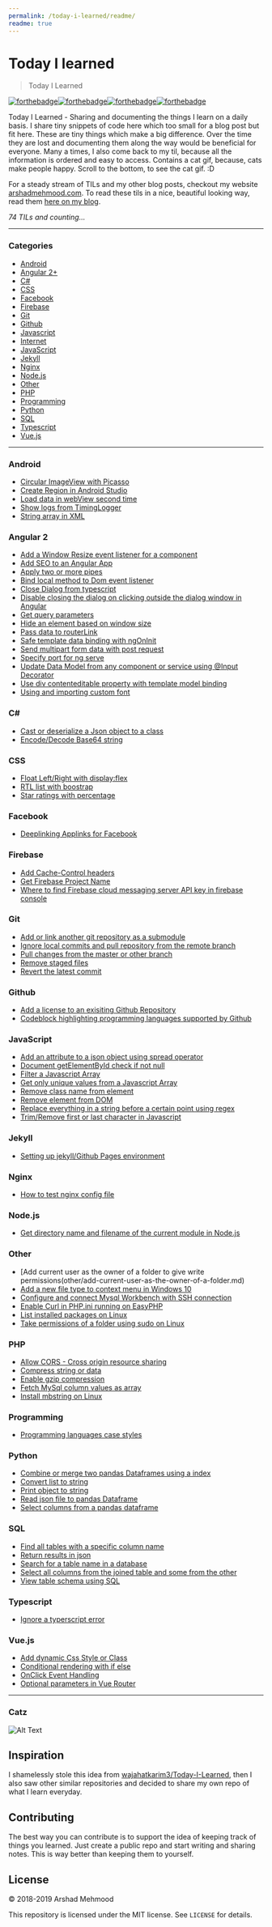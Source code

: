 ```yaml
---
permalink: /today-i-learned/readme/
readme: true
---
```


# Today I learned
> Today I Learned

[![forthebadge](https://forthebadge.com/images/badges/built-with-love.svg)](https://arshadmehmood.com)[![forthebadge](https://forthebadge.com/images/badges/for-you.svg)](https://arshadmehmood.com)[![forthebadge](https://forthebadge.com/images/badges/contains-cat-gifs.svg)](https://arshadmehmood.com)[![forthebadge](https://forthebadge.com/images/badges/uses-badges.svg)](https://arshadmehmood.com)

Today I Learned - Sharing and documenting the things I learn on a daily basis. I share tiny snippets of code here which too small for a blog post but fit here. These are tiny things which make a big difference. Over the time they are lost and documenting them along the way would be beneficial for everyone. Many a times, I also come back to my til, because all the information is ordered and easy to access. Contains a cat gif, because, cats make people happy. Scroll to the bottom, to see the cat gif. :D

For a steady stream of TILs and my other blog posts, checkout my website [arshadmehmood.com](https://arshadmehmood.com). To read these tils in a nice, beautiful looking way, read them [here on my blog](https://arshadmehmood.com/today-i-learned/).

_74 TILs and counting..._

---

### Categories

* [Android](#android)
* [Angular 2+](#angular-2)
* [C#](#c)
* [CSS](#css)
* [Facebook](#facebook)
* [Firebase](#firebase)
* [Git](#git)
* [Github](#github)
* [Javascript](#javascript)
* [Internet](#internet)
* [JavaScript](#javascript)
* [Jekyll](#jekyll)
* [Nginx](#nginx)
* [Node.js](#nodejs)
* [Other](#other)
* [PHP](#php)
* [Programming](#programming)
* [Python](#python)
* [SQL](#sql)
* [Typescript](#typescript)
* [Vue.js](#vuejs)

---

### Android
- [Circular ImageView with Picasso](android/circular-imageview-with-picasso.md)
- [Create Region in Android Studio](android/create-region-android-studio.md)
- [Load data in webView second time](android/load-data-in-webview-second-time.md)
- [Show logs from TimingLogger](android/show-logs-from-timinglogger.md)
- [String array in XML](android/string-array-in-xml.md)

### Angular 2
- [Add a Window Resize event listener for a component](angular2/add-window-resize-event-listener-comopnent.md)
- [Add SEO to an Angular App](angular2/add-seo-to-an-angular-app.md)
- [Apply two or more pipes](angular2/apply-more-than-one-pipe.md)
- [Bind local method to Dom event listener](angular2/bind-local-method-to-dom-eventlistener.md)
- [Close Dialog from typescript](angular2/close-dialog-from-typescript.md)
- [Disable closing the dialog on clicking outside the dialog window in Angular](angular5/disable-dialog-close-on-click-outsite.md)
- [Get query parameters](angular2/get-query-parameters.md)
- [Hide an element based on window size](angular2/hide-element-based-on-window-size.md)
- [Pass data to routerLink](angular2/pass-data-to-routerlink.md)
- [Safe template data binding with ngOnInit](angular2/ngOnInit-variable-undefined.md)
- [Send multipart form data with post request](angular2/send-multipart-form-data-with-post-request.md)
- [Specify port for ng serve](angular2/specify-port-for-ng-serve.md)
- [Update Data Model from any component or service using @Input Decorator](angular2/update-data-model-from-any-component-service-using-input-decorator.md)
- [Use div contenteditable property with template model binding](angular2/use-div-contenteditable-with-template-model-binding.md)
- [Using and importing custom font](angular2/importing-custom-font.md)

### C#
- [Cast or deserialize a Json object to a class](csharp/cast-json-object-to-class.md)
- [Encode/Decode Base64 string](csharp/encode-decode-base64-string.md)

### CSS
- [Float Left/Right with display:flex](css/float-left-right-with-display-flex.md)
- [RTL list with boostrap](css/rtl-list-with-bootstrap.md)
- [Star ratings with percentage](css/star-rating-with-percentage.md)

### Facebook
- [Deeplinking Applinks for Facebook](facebook/deeplinking-applinks-for-facebook.md)

### Firebase
- [Add Cache-Control headers](firebase/add-cache-control-header.md)
- [Get Firebase Project Name](firebase/get-firebase-app-name.md)
- [Where to find Firebase cloud messaging server API key in firebase console](firebase/where-to-find-firebase-cloud-messaging-server-api-key-in-firebase-console.md)

### Git
- [Add or link another git repository as a submodule](git/add-another-repository-as-submodule.md)
- [Ignore local commits and pull repository from the remote branch](git/ignore-local-commits-and-pull.md)
- [Pull changes from the master or other branch](git/pull-changes-from-the-master-or-other-branch.md)
- [Remove staged files](git/remove-staged-files.md)
- [Revert the latest commit](git/revert-latest-commit.md)

### Github
- [Add a license to an exisiting Github Repository](github/add-a-license-to-existing-repository.md)
- [Codeblock highlighting programming languages supported by Github](github/codeblock-highlighting-languages-supported-by-github.md)

### JavaScript
- [Add an attribute to a json object using spread operator](javascript/add-attribute-to-json-object-using-spread-operator.md)
- [Document getElementById check if not null](javascript/document-getelementbyid-check-if-not-null.md)
- [Filter a Javascript Array](javascript/filter-array.md)
- [Get only unique values from a Javascript Array](javascript/get-unique-array.md)
- [Remove class name from element](javascript/remove-class-name.md)
- [Remove element from DOM](javascript/remove-element-from-dom.md)
- [Replace everything in a string before a certain point using regex](javascript/replace-everything-before-a-certain-point-using-regex.md)
- [Trim/Remove first or last character in Javascript](javascript/trim-remove-character-from-start-or-end.md)

### Jekyll
- [Setting up jekyll/Github Pages environment](jekyll/setting-up-jekyll-environment.md)

### Nginx
- [How to test nginx config file](nginx/how-to-test-nginx-config-file.md)

### Node.js
- [Get directory name and filename of the current module in Node.js](nodejs/get-directory-name-and-filename-of-current-module.md)

### Other
- [Add current user as the owner of a folder to give write permissions(other/add-current-user-as-the-owner-of-a-folder.md)
- [Add a new file type to context menu in Windows 10](other/add-new-file-type-to-context-menu-in-windows-10.md)
- [Configure and connect Mysql Workbench with SSH connection](other/configure-and-connect-mysql-workbench-with-ssh-connection.md)
- [Enable Curl in PHP.ini running on EasyPHP](other/enable-curl-apache-easyphp.md)
- [List installed packages on Linux](other/list-installed-packages-linux.md)
- [Take permissions of a folder using sudo on Linux](other/take-permissions-of-a-folder-sudo.md)

### PHP
- [Allow CORS - Cross origin resource sharing](php/allow-cross-origin-resource-sharing-cors.md)
- [Compress string or data](php/compress-string-data.md)
- [Enable gzip compression](php/enable-gzip-compression.md)
- [Fetch MySql column values as array](php/fetch-mysql-column-values-as-comma-separated-values.md)
- [Install mbstring on Linux](php/install-mbstring-on-linux.md)

### Programming
- [Programming languages case styles](programming/programming-languages-case-styles.md)

### Python
- [Combine or merge two pandas Dataframes using a index](python/combine-pandas-dataframes-on-a-index.md)
- [Convert list to string](python/convert-list-to-string.md)
- [Print object to string](python/print-object-to-string.md)
- [Read json file to pandas Dataframe](python/read-json-file.md)
- [Select columns from a pandas dataframe](python/select-columns-from-a-pandas-dataframe.md)

### SQL
- [Find all tables with a specific column name](sql/find-all-tables-with-a-specific-column-name.md)
- [Return results in json](sql/return-results-in-json.md)
- [Search for a table name in a database](sql/search-for-table-name-in-a-database.md)
- [Select all columns from the joined table and some from the other](sql/select-all-columns-from-joined-table-and-some-from-other-table.md)
- [View table schema using SQL](sql/view-table-schema-using-sql.md)

### Typescript
- [Ignore a typerscript error](typescript/ignore-a-typescript-error.md)

### Vue.js
- [Add dynamic Css Style or Class](vuejs/add-dynamic-css.md)
- [Conditional rendering with if else](vuejs/conditional-rendering-with-if-else.md)
- [OnClick Event Handling](vuejs/onclick-event-handling.md)
- [Optional parameters in Vue Router](vuejs/vue-router-optional-paramters.md)

---
### Catz
![Alt Text](https://media.giphy.com/media/vFKqnCdLPNOKc/giphy.gif)

## Inspiration
I shamelessly stole this idea from [wajahatkarim3/Today-I-Learned](https://github.com/wajahatkarim3/Today-I-Learned), then I also saw other similar repositories and decided to share my own repo of what I learn everyday.

## Contributing

The best way you can contribute is to support the idea of keeping track of things you learned. Just create a public repo and start writing and sharing notes. This is way better than keeping them to yourself.

## License

&copy; 2018-2019 Arshad Mehmood

This repository is licensed under the MIT license. See `LICENSE` for
details.
